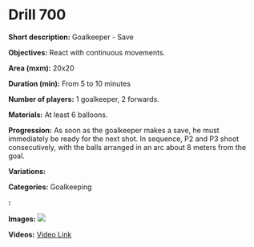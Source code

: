 # Drill 700

**Short description:**
Goalkeeper - Save

**Objectives:**
React with continuous movements.

**Area (mxm):**
20x20

**Duration (min):**
From 5 to 10 minutes

**Number of players:**
1 goalkeeper, 2 forwards.

**Materials:**
At least 6 balloons.

**Progression:**
As soon as the goalkeeper makes a save, he must immediately be ready for the next shot. In sequence, P2 and P3 shoot consecutively, with the balls arranged in an arc about 8 meters from the goal.

**Variations:**


**Categories:**
Goalkeeping

**:**


**Images:**
![](https://www.coachingfutsal.com/\images\3e8742c2845f53d94a6b2b51ca8a6a292729b71e9e6c20bf63aac26172fc798211adbe1943ee32cdca3646bfcb70983c87c58d8bae200cc1c813f3bb13671dbe4ee60f1456158.jpg)

**Videos:**
[Video Link](https://www.youtube.com/embed/ZtklSt5yYYE)

